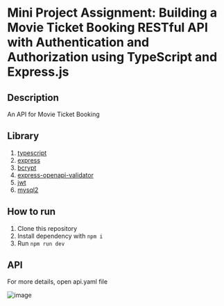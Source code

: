 # Mini Project Assignment: Building a Movie Ticket Booking RESTful API with Authentication and Authorization using TypeScript and Express.js

## Description

An API for Movie Ticket Booking

## Library

1. [typescript](https://www.npmjs.com/package/typescript)
2. [express](https://www.npmjs.com/package/express)
3. [bcrypt](https://www.npmjs.com/package/bcrypt)
4. [express-openapi-validator](https://www.npmjs.com/package/express-openapi-validator)
5. [jwt](https://www.npmjs.com/package/jsonwebtoken)
5. [mysql2](https://www.npmjs.com/package/mysql2)

## How to run

1. Clone this repository
2. Install dependency with `npm i`
3. Run `npm run dev`

## API

For more details, open api.yaml file

![image](https://github.com/ayaayawae-dxg/revou-be-mini-project-4-bona/assets/156976045/30607c61-e222-418e-9abe-f3118a9bf75f)
